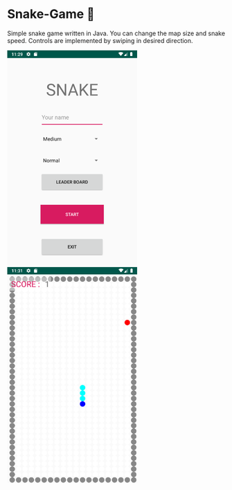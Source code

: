# Snake-Game 🐍
Simple snake game written in Java. You can change the map size and snake speed. Controls are implemented by swiping in desired direction. 

<img src = "screenshots/main.PNG" width="300">  <img src = "screenshots/snakegame.PNG" width="300">
